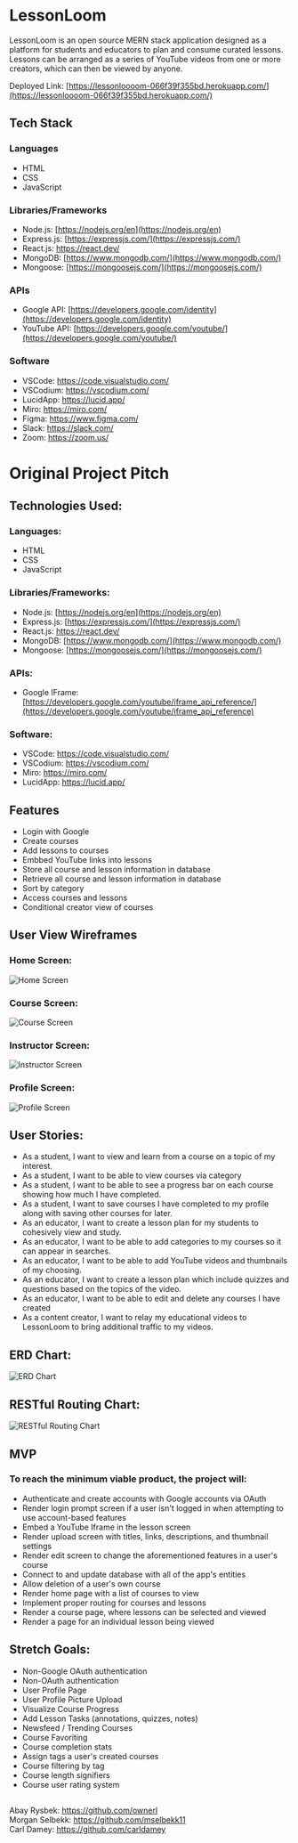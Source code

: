 # LessonLoom

LessonLoom is an open source MERN stack application designed as a platform for students and educators to plan and consume curated lessons. Lessons can be arranged as a series of YouTube videos from one or more creators, which can then be viewed by anyone.

Deployed Link: [https://lessonloooom-066f39f355bd.herokuapp.com/](https://lessonloooom-066f39f355bd.herokuapp.com/)

## Tech Stack
### Languages
- HTML
- CSS
- JavaScript
### Libraries/Frameworks
- Node.js: [https://nodejs.org/en](https://nodejs.org/en)
- Express.js: [https://expressjs.com/](https://expressjs.com/)
- React.js: https://react.dev/
- MongoDB: [https://www.mongodb.com/](https://www.mongodb.com/)
- Mongoose: [https://mongoosejs.com/](https://mongoosejs.com/)
### APIs
- Google API: [https://developers.google.com/identity](https://developers.google.com/identity)
- YouTube API: [https://developers.google.com/youtube/](https://developers.google.com/youtube/)
### Software
- VSCode: https://code.visualstudio.com/
- VSCodium: https://vscodium.com/
- LucidApp: https://lucid.app/
- Miro: https://miro.com/
- Figma: https://www.figma.com/
- Slack: https://slack.com/
- Zoom: https://zoom.us/
# Original Project Pitch 

## Technologies Used:
### Languages:
- HTML
- CSS
- JavaScript
### Libraries/Frameworks:
- Node.js: [https://nodejs.org/en](https://nodejs.org/en)
- Express.js: [https://expressjs.com/](https://expressjs.com/)
- React.js: https://react.dev/
- MongoDB: [https://www.mongodb.com/](https://www.mongodb.com/)
- Mongoose: [https://mongoosejs.com/](https://mongoosejs.com/)
### APIs:
- Google IFrame: [https://developers.google.com/youtube/iframe_api_reference/](https://developers.google.com/youtube/iframe_api_reference)
### Software:
- VSCode: https://code.visualstudio.com/
- VSCodium: https://vscodium.com/
- Miro: https://miro.com/
- LucidApp: https://lucid.app/

## Features
- Login with Google
- Create courses
- Add lessons to courses
- Embbed YouTube links into lessons
- Store all course and lesson information in database
- Retrieve all course and lesson information in database
- Sort by category
- Access courses and lessons
- Conditional creator view of courses

## User View Wireframes
### Home Screen:
![Home Screen](./public/lessonloomwireframehomescreen.png)
### Course Screen:
![Course Screen](./public/lessonloomwireframecoursescreen.png)
### Instructor Screen:
![Instructor Screen](./public/lessonloomwireframeinstructorscreen.png)
### Profile Screen:
![Profile Screen](./public/lessonloomwireframeprofilescreen.png)

## User Stories:
- As a student, I want to view and learn from a course on a topic of my interest.
- As a student, I want to be able to view courses via category
- As a student, I want to be able to see a progress bar on each course showing how much I have completed.
- As a student, I want to save courses I have completed to my profile along with saving other courses for later.
- As an educator, I want to create a lesson plan for my students to cohesively view and study.
- As an educator, I want to be able to add categories to my courses so it can appear in searches.
- As an educator, I want to be able to add YouTube videos and thumbnails of my choosing.
- As an educator, I want to create a lesson plan which include quizzes and questions based on the topics of the video.
- As an educator, I want to be able to edit and delete any courses I have created
- As a content creator, I want to relay my educational videos to LessonLoom to bring additional traffic to my videos.

## ERD Chart:
![ERD Chart](./public/lessonloomerd.png)
## RESTful Routing Chart:
![RESTful Routing Chart](./public/lessonloomrestfulrouting.png)

## MVP
### To reach the minimum viable product, the project will:
- Authenticate and create accounts with Google accounts via OAuth
- Render login prompt screen if a user isn't logged in when attempting to use account-based features
- Embed a YouTube Iframe in the lesson screen
- Render upload screen with titles, links, descriptions, and thumbnail settings
- Render edit screen to change the aforementioned features in a user's course
- Connect to and update database with all of the app's entities
- Allow deletion of a user's own course
- Render home page with a list of courses to view
- Implement proper routing for courses and lessons
- Render a course page, where lessons can be selected and viewed
- Render a page for an individual lesson being viewed


## Stretch Goals:
- Non-Google OAuth authentication
- Non-OAuth authentication
- User Profile Page
- User Profile Picture Upload
- Visualize Course Progress
- Add Lesson Tasks (annotations, quizzes, notes)
- Newsfeed / Trending Courses
- Course Favoriting
- Course completion stats
- Assign tags a user's created courses
- Course filtering by tag
- Course length signifiers
- Course user rating system 
##
Abay Rysbek: https://github.com/ownerl \
Morgan Selbekk: https://github.com/mselbekk11 \
Carl Damey: https://github.com/carldamey
